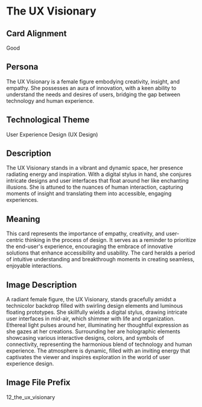 # The UX Visionary

## Card Alignment
Good

## Persona
The UX Visionary is a female figure embodying creativity, insight, and empathy. She possesses an aura of innovation, with a keen ability to understand the needs and desires of users, bridging the gap between technology and human experience.

## Technological Theme
User Experience Design (UX Design)

## Description
The UX Visionary stands in a vibrant and dynamic space, her presence radiating energy and inspiration. With a digital stylus in hand, she conjures intricate designs and user interfaces that float around her like enchanting illusions. She is attuned to the nuances of human interaction, capturing moments of insight and translating them into accessible, engaging experiences.

## Meaning
This card represents the importance of empathy, creativity, and user-centric thinking in the process of design. It serves as a reminder to prioritize the end-user's experience, encouraging the embrace of innovative solutions that enhance accessibility and usability. The card heralds a period of intuitive understanding and breakthrough moments in creating seamless, enjoyable interactions.

## Image Description
A radiant female figure, the UX Visionary, stands gracefully amidst a technicolor backdrop filled with swirling design elements and luminous floating prototypes. She skillfully wields a digital stylus, drawing intricate user interfaces in mid-air, which shimmer with life and organization. Ethereal light pulses around her, illuminating her thoughtful expression as she gazes at her creations. Surrounding her are holographic elements showcasing various interactive designs, colors, and symbols of connectivity, representing the harmonious blend of technology and human experience. The atmosphere is dynamic, filled with an inviting energy that captivates the viewer and inspires exploration in the world of user experience design.

## Image File Prefix
12_the_ux_visionary